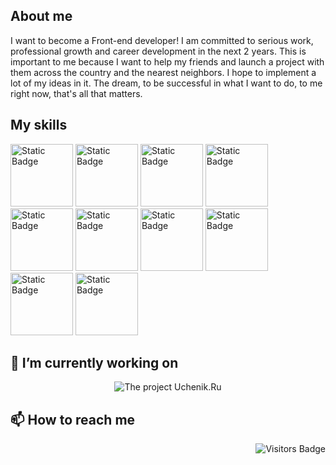 <!--
**kkirillovv/kkirillovv** is a ✨ _special_ ✨ repository because its `README.md` (this file) appears on your GitHub profile.

Here are some ideas to get you started:
- 🌱 I’m currently learning ...
- 👯 I’m looking to collaborate on ...
- 🤔 I’m looking for help with ...
- 💬 Ask me about ...
- 😄 Pronouns: ...
- ⚡ Fun fact: ...
-->

## About me

I want to become a Front-end developer! I am committed to serious work, professional growth and career development in the next 2 years. This is important to me because I want to help my friends and launch a project with them across the country and the nearest neighbors. I hope to implement a lot of my ideas in it.
The dream, to be successful in what I want to do, to me right now, that's all that matters.

## My skills
<img alt="Static Badge" src="https://img.shields.io/badge/Web%20development-blue?logoColor=black" width=100>
<img alt="Static Badge" src="https://img.shields.io/badge/BEM-blue?logoColor=black" width=100>
<img alt="Static Badge" src="https://img.shields.io/badge/HTML-blue?logo=HTML5&logoColor=black" width=100>
<img alt="Static Badge" src="https://img.shields.io/badge/CSS-blue?logo=CSS3&logoColor=black" width=100>
<img alt="Static Badge" src="https://img.shields.io/badge/Adaptive%20layout-blue?logoColor=black" width=100>
<img alt="Static Badge" src="https://img.shields.io/badge/JavaScript-blue?logo=JavaScript&logoColor=black" width=100>
<img alt="Static Badge" src="https://img.shields.io/badge/React-blue?logo=React&logoColor=black" width=100>
<img alt="Static Badge" src="https://img.shields.io/badge/Express-blue?logo=Express&logoColor=black" width=100>
<img alt="Static Badge" src="https://img.shields.io/badge/MongoDB-blue?logo=MongoDB&logoColor=black" width=100>
<img alt="Static Badge" src="https://img.shields.io/badge/GitHub-blue?logo=GitHub&logoColor=black" width=100>

## 🔭 I’m currently working on
<div align="center">
  <img src="https://github.com/kkirillovv/kkirillovv/assets/122016948/ca5d04fb-1dc2-45ae-aeaa-53a8ba35c7b6" alt="The project Uchenik.Ru" />
</div>

## 📫 How to reach me


<div align="right">
  <p align="right">
    <img src="https://api.visitorbadge.io/api/visitors?path=https%3A%2F%2Fgithub.com%2Fkkirillovv&countColor=%23f0b354" alt="Visitors Badge" />
  </p>
</div>
